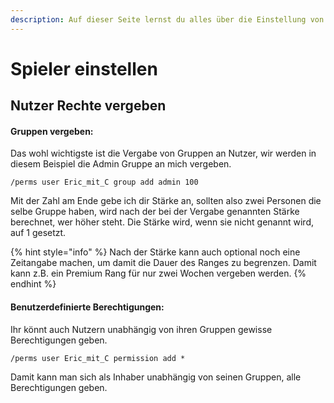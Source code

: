```yaml
---
description: Auf dieser Seite lernst du alles über die Einstellung von Nutzer Berechtigung
---
```


# Spieler einstellen

## Nutzer Rechte vergeben

#### Gruppen vergeben:

Das wohl wichtigste ist die Vergabe von Gruppen an Nutzer, wir werden in diesem Beispiel die Admin Gruppe an mich vergeben.

```text
/perms user Eric_mit_C group add admin 100
```

Mit der Zahl am Ende gebe ich dir Stärke an, sollten also zwei Personen die selbe Gruppe haben, wird nach der bei der Vergabe genannten Stärke berechnet, wer höher steht. Die Stärke wird, wenn sie nicht genannt wird, auf 1 gesetzt.

{% hint style="info" %}
Nach der Stärke kann auch optional noch eine Zeitangabe machen, um damit die Dauer des Ranges zu begrenzen. Damit kann z.B. ein Premium Rang für nur zwei Wochen vergeben werden.
{% endhint %}

#### Benutzerdefinierte Berechtigungen:

Ihr könnt auch Nutzern unabhängig von ihren Gruppen gewisse Berechtigungen geben.

```text
/perms user Eric_mit_C permission add *
```

Damit kann man sich als Inhaber unabhängig von seinen Gruppen, alle Berechtigungen geben.

